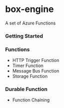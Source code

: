 # box-engine
A set of Azure Functions

### Getting Started


### Functions
- HTTP Trigger Function
- Timer Function
- Message Bus Function
- Storage Function

### Durable Function
- Function Chaining

